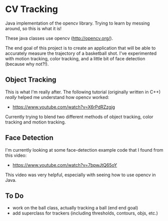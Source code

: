 # CV Tracking
Java implementation of the opencv library.  Trying to learn by messing around, so this is what it is!

These java classes use opencv (http://opencv.org/).

The end goal of this project is to create an application that will be able to accurately measure the trajectory of a basketball shot.  I've experimented with motion tracking, color tracking, and a little bit of face detection (because why not?!).

## Object Tracking
This is what I'm really after.  The following tutorial (originally written in C++) *really* helped me understand how opencv worked:
* https://www.youtube.com/watch?v=X6rPdRZzgjg

Currently trying to blend two different methods of object tracking, color tracking and motion tracking.

## Face Detection
I'm currently looking at some face-detection example code that I found from this video:
* https://www.youtube.com/watch?v=7bpwJtQ65oY

This video was very helpful, especially with seeing how to use opencv in Java.

## To Do

* work on the ball class, actually tracking a ball (end end goal)
* add superclass for trackers (including thresholds, contours, objs, etc.)
